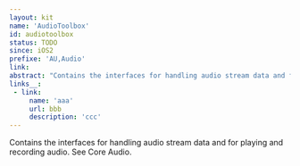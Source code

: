 ```yaml
---
layout: kit
name: 'AudioToolbox'
id: audiotoolbox
status: TODO
since: iOS2
prefixe: 'AU,Audio'
link: 
abstract: "Contains the interfaces for handling audio stream data and for playing and recording audio. See Core Audio."
links__:
 - link:
     name: 'aaa'
     url: bbb
     description: 'ccc'
---
```


Contains the interfaces for handling audio stream data and for playing and recording audio. See Core Audio.
